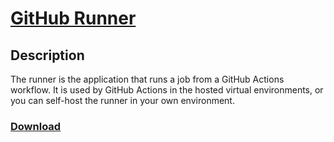 # [GitHub Runner](https://github.com/actions/runner)

## Description
The runner is the application that runs a job from a GitHub Actions workflow. It is used by GitHub Actions in the hosted virtual environments, or you can self-host the runner in your own environment.

### [Download]()